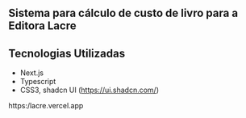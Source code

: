 ## Sistema para cálculo de custo de livro para a Editora Lacre

## Tecnologias Utilizadas

- Next.js
- Typescript
- CSS3, shadcn UI (https://ui.shadcn.com/)

https:/lacre.vercel.app
